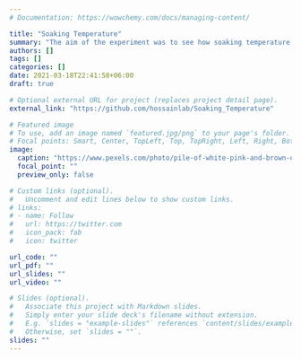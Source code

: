```yaml
---
# Documentation: https://wowchemy.com/docs/managing-content/

title: "Soaking Temperature"
summary: "The aim of the experiment was to see how soaking temperature affected the length increase in beans (Phaseolus vulgaris) when they were soaked in water for 12 hours."
authors: []
tags: []
categories: []
date: 2021-03-18T22:41:58+06:00
draft: true 

# Optional external URL for project (replaces project detail page).
external_link: "https://github.com/hossainlab/Soaking_Temperature"

# Featured image
# To use, add an image named `featured.jpg/png` to your page's folder.
# Focal points: Smart, Center, TopLeft, Top, TopRight, Left, Right, BottomLeft, Bottom, BottomRight.
image:
  caption: "https://www.pexels.com/photo/pile-of-white-pink-and-brown-oblong-and-round-medication-tablet-143654/"
  focal_point: ""
  preview_only: false

# Custom links (optional).
#   Uncomment and edit lines below to show custom links.
# links:
# - name: Follow
#   url: https://twitter.com
#   icon_pack: fab
#   icon: twitter

url_code: ""
url_pdf: ""
url_slides: ""
url_video: ""

# Slides (optional).
#   Associate this project with Markdown slides.
#   Simply enter your slide deck's filename without extension.
#   E.g. `slides = "example-slides"` references `content/slides/example-slides.md`.
#   Otherwise, set `slides = ""`.
slides: ""
---
```

